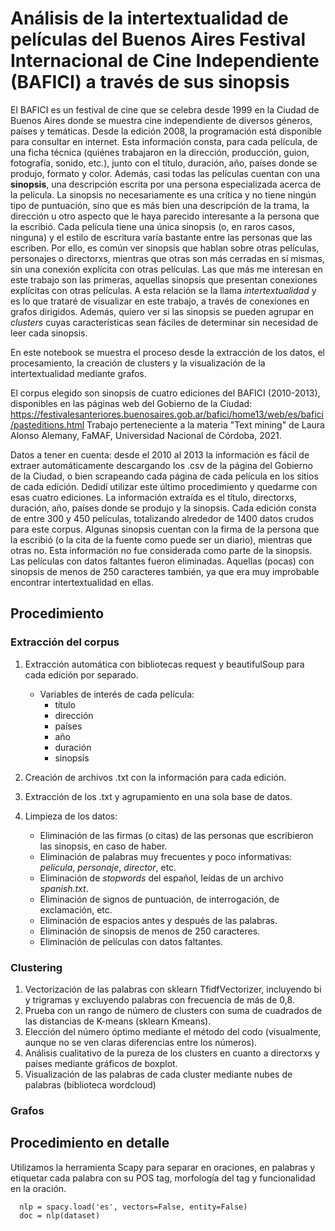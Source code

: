 # Análisis de la intertextualidad de películas del Buenos Aires Festival Internacional de Cine Independiente (BAFICI) a través de sus sinopsis

El BAFICI es un festival de cine que se celebra desde 1999 en la Ciudad de Buenos Aires donde se muestra cine independiente de diversos géneros, países y temáticas. Desde la edición 2008, la programación está disponible para consultar en internet. Esta información consta, para cada película, de una ficha técnica (quiénes trabajaron en la dirección, producción, guion, fotografía, sonido, etc.), junto con el título, duración, año, países donde se produjo, formato y color. Además, casi todas las películas cuentan con una **sinopsis**, una descripción escrita por una persona especializada acerca de la película. La sinopsis no necesariamente es una crítica y no tiene ningún tipo de puntuación, sino que es más bien una descripción de la trama, la dirección u otro aspecto que le haya parecido interesante a la persona que la escribió. Cada película tiene una única sinopsis (o, en raros casos, ninguna) y el estilo de escritura varía bastante entre las personas que las escriben. Por ello, es común ver sinopsis que hablan sobre otras películas, personajes o directorxs, mientras que otras son más cerradas en sí mismas, sin una conexión explícita con otras películas. Las que más me interesan en este trabajo son las primeras, aquellas sinopsis que presentan conexiones explícitas con otras películas. A esta relación se la llama *intertextualidad* y es lo que trataré de visualizar en este trabajo, a través de conexiones en grafos dirigidos. Además, quiero ver si las sinopsis se pueden agrupar en *clusters* cuyas características sean fáciles de determinar sin necesidad de leer cada sinopsis.

En este notebook se muestra el proceso desde la extracción de los datos, el procesamiento, la creación de clusters y la visualización de la intertextualidad mediante grafos.

El corpus elegido son sinopsis de cuatro ediciones del BAFICI (2010-2013), disponibles en las páginas web del Gobierno de la Ciudad: https://festivalesanteriores.buenosaires.gob.ar/bafici/home13/web/es/bafici/pasteditions.html
Trabajo perteneciente a la materia "Text mining" de Laura Alonso Alemany, FaMAF, Universidad Nacional de Córdoba, 2021.

Datos a tener en cuenta: desde el 2010 al 2013 la información es fácil de extraer automáticamente descargando los .csv de la página del Gobierno de la Ciudad, o bien scrapeando cada página de cada película en los sitios de cada edición. Dedidí utilizar este último procedimiento y quedarme con esas cuatro ediciones. La información extraída es el título, directorxs, duración, año, países donde se produjo y la sinopsis.
Cada edición consta de entre 300 y 450 películas, totalizando alrededor de 1400 datos crudos para este corpus.
Algunas sinopsis cuentan con la firma de la persona que la escribió (o la cita de la fuente como puede ser un diario), mientras que otras no. Esta información no fue considerada como parte de la sinopsis. 
Las películas con datos faltantes fueron eliminadas. Aquellas (pocas) con sinopsis de menos de 250 caracteres también, ya que era muy improbable encontrar intertextualidad en ellas.



## Procedimiento
### Extracción del corpus
1. Extracción automática con bibliotecas request y beautifulSoup para cada edición por separado.
    * Variables de interés de cada película: 
        - título
        - dirección
        - países
        - año
        - duración
        - sinopsis

2. Creación de archivos .txt con la información para cada edición.
3. Extracción de los .txt y agrupamiento en una sola base de datos.
4. Limpieza de los datos:
    * Eliminación de las firmas (o citas) de las personas que escribieron las sinopsis, en caso de haber.
    * Eliminación de palabras muy frecuentes y poco informativas: *película*, *personaje*, *director*, etc.
    * Eliminación de *stopwords* del español, leídas de un archivo *spanish.txt*.
    * Eliminación de signos de puntuación, de interrogación, de exclamación, etc.
    * Eliminación de espacios antes y después de las palabras.
    * Eliminación de sinopsis de menos de 250 caracteres.
    * Eliminación de películas con datos faltantes.

### Clustering
1. Vectorización de las palabras con sklearn TfidfVectorizer, incluyendo bi y trigramas y excluyendo palabras con frecuencia de más de 0,8.
2. Prueba con un rango de número de clusters con suma de cuadrados de las distancias de K-means (sklearn Kmeans).
3. Elección del número óptimo mediante el método del codo (visualmente, aunque no se ven claras diferencias entre los números).
4. Análisis cualitativo de la pureza de los clusters en cuanto a directorxs y países mediante gráficos de boxplot.
5. Visualización de las palabras de cada cluster mediante nubes de palabras (biblioteca wordcloud)

### Grafos


## Procedimiento en detalle
Utilizamos la herramienta Scapy para separar en oraciones, en palabras y etiquetar cada palabra con su POS tag, morfología del tag y funcionalidad en la oración.

      nlp = spacy.load('es', vectors=False, entity=False)
      doc = nlp(dataset)
